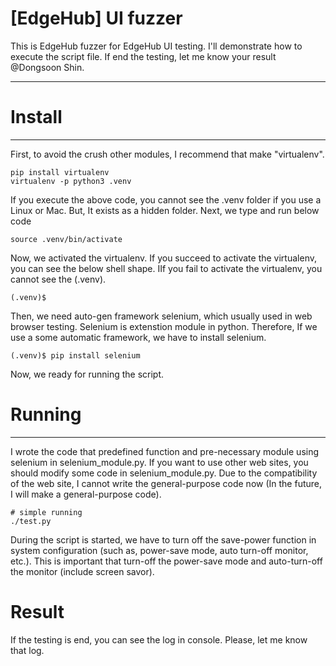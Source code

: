 # [EdgeHub] UI fuzzer

This is EdgeHub fuzzer for EdgeHub UI testing. I'll demonstrate how to execute the script file. If end the testing, let me know your result @Dongsoon Shin. 

---

# Install

---

First, to avoid the crush other modules, I recommend that make "virtualenv".

    pip install virtualenv
    virtualenv -p python3 .venv

If you execute the above code, you cannot see the .venv folder if you use a Linux or Mac. But, It exists as a hidden folder. Next, we type and run below code

    source .venv/bin/activate

Now, we activated the virtualenv. If you succeed to activate the virtualenv, you can see the below shell shape. IIf you fail to activate the virtualenv, you cannot see the (.venv).

    (.venv)$

Then, we need auto-gen framework selenium, which usually used in web browser testing. Selenium is extenstion module in python. Therefore, If we use a some automatic framework, we have to install selenium.

    (.venv)$ pip install selenium

Now, we ready for running the script.

# Running

---

I wrote the code that predefined function and pre-necessary module using selenium in selenium_module.py. If you want to use other web sites, you should modify some code in selenium_module.py. Due to the compatibility of the web site, I cannot write the general-purpose code now (In the future, I will make a general-purpose code).

    # simple running
    ./test.py

During the script is started, we have to turn off the save-power function in system configuration (such as, power-save mode, auto turn-off monitor, etc.). This is important that turn-off the power-save mode and auto-turn-off the monitor (include screen savor). 

# Result

If the testing is end, you can see the log in console. Please, let me know that log.